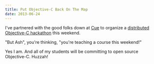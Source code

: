 ```yaml
---
title: Put Objective-C Back On The Map
date: 2013-06-24
---
```


I've partnered with the good folks down at [Cue](https://www.cueup.com/) to organize a [distributed Objective-C hackathon](https://objectivechackathon.appspot.com) this weekend.

"But Ash", you're thinking, "you're teaching a course this weekend!"

Yes I am. And all of my students will be committing to open source Objective-C. Huzzah!
